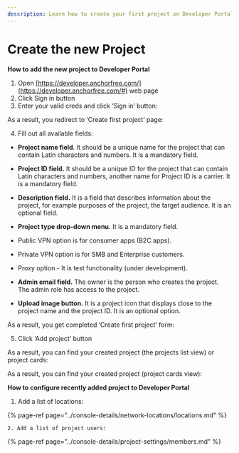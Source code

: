 ```yaml
---
description: Learn how to create your first project on Developer Portal
---
```


# Create the new Project

**How to add the new project to Developer Portal**

1. Open [https://developer.anchorfree.com/](https://developer.anchorfree.com/#) web page
2. Click Sign in button
3. Enter your valid creds and click ‘Sign in’ button:

As a result, you redirect to ‘Create first project’ page:

4. Fill out all available fields:

* **Project name field**. It should be a unique name for the project that can contain Latin characters and numbers. It is a mandatory field.
* **Project ID field.** It should be a unique ID for the project that can contain Latin characters and numbers, another name for Project ID is a carrier. It is a mandatory field.
* **Description field.** It is a field that describes information about the project, for example purposes of the project, the target audience. It is an optional field.
* **Project type drop-down menu.** It is a mandatory field.
* Public VPN option is for consumer apps \(B2C apps\).
* Private VPN option is for SMB and Enterprise customers.
* Proxy option - It is test functionality \(under development\).

* **Admin email field.** The owner is the person who creates the project. The admin role has access to the project.
* **Upload image button.** It is a project icon that displays close to the project name and the project ID. It is an optional option.

As a result, you get completed ‘Create first project’ form:

5. Click ‘Add project’ button

As a result, you can find your created project \(the projects list view\) or project cards:

As a result, you can find your created project \(project cards view\):

**How to configure recently added project to Developer Portal**

1. Add a list of locations:

{% page-ref page="../console-details/network-locations/locations.md" %}

    2. Add a list of project users:

{% page-ref page="../console-details/project-settings/members.md" %}






